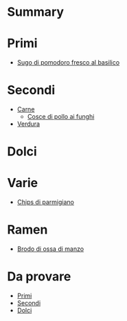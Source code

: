 # Summary

# Primi

- [Sugo di pomodoro fresco al basilico](./Sugo-di-pomodoro-fresco-al-basilico.md)

# Secondi

- [Carne]()
  - [Cosce di pollo ai funghi](Cosce-di-pollo-ai-funghi.md)
- [Verdura]()

# Dolci

# Varie

- [Chips di parmigiano](Chips-di-parmigiano.md)

# Ramen

- [Brodo di ossa di manzo](Brodo-di-ossa-di-manzo.md)

# Da provare

- [Primi]()
- [Secondi]()
- [Dolci]()
